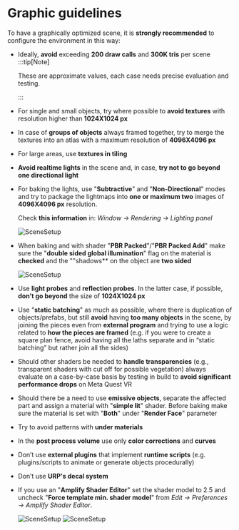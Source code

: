 ﻿---
sidebar_position: 4
---

# Graphic guidelines
To have a graphically optimized scene, it is **strongly recommended** to configure the environment in this way:

- Ideally, **avoid** exceeding **200 draw calls** and **300K tris** per scene 
	:::tip[Note] 

	These are approximate values, each case needs precise evaluation and testing.

	:::
- For single and small objects, try where possible to **avoid textures** with resolution higher than **1024X1024 px**
- In case of **groups of objects** always framed together, try to merge the textures into an atlas with a maximum resolution of **4096X4096 px**
- For large areas, use **textures in tiling**
- **Avoid realtime lights** in the scene and, in case, **try not to go beyond one directional light**
- For baking the lights, use "**Subtractive**" and "**Non-Directional**" modes and try to package the lightmaps into **one or maximum two** images of **4096X4096 px** resolution.

	Check **this information** in: *Window → Rendering → Lighting panel*

	![SceneSetup](/img/scenesetup_3.png)

- When baking and with shader "**PBR Packed**"/"**PBR Packed Add**" make sure the "**double sided global illumination**" flag on the material is **checked** and the ""shadows** on the object are **two sided**

	![SceneSetup](/img/scenesetup_4.png)

- Use **light probes** and **reflection probes**. In the latter case, if possible, **don’t go beyond** the size of **1024X1024 px**
- Use "**static batching**" as much as possible, where there is duplication of objects/prefabs, but still **avoid** having **too many objects** in the scene, by joining the pieces even from **external program** and trying to use a logic related to **how the pieces are framed** (e.g. if you were to create a square plan fence, avoid having all the laths separate and in “static batching” but rather join all the sides)
- Should other shaders be needed to **handle transparencies** (e.g., transparent shaders with cut off for possible vegetation) always evaluate on a case-by-case basis by testing in build to **avoid significant performance drops** on Meta Quest VR
- Should there be a need to use **emissive objects**, separate the affected part and assign a material with "**simple lit**" shader. Before baking make sure the material is set with "**Both**" under "**Render Face**" parameter
- Try to avoid patterns with **under materials**
- In the **post process volume** use only **color corrections** and **curves**
- Don’t use **external plugins** that implement **runtime scripts** (e.g. plugins/scripts to animate or generate objects procedurally)
- Don’t use **URP's decal system**
- If you use an "**Amplify Shader Editor**" set the shader model to 2.5 and uncheck "**Force template min. shader model**" from *Edit → Preferences → Amplify Shader Editor*.
	
	![SceneSetup](/img/scenesetup_5.png) ![SceneSetup](/img/scenesetup_6.png) 